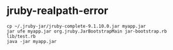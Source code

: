 # jruby-realpath-error

```
cp ~/.jruby-jar/jruby-complete-9.1.10.0.jar myapp.jar
jar ufe myapp.jar org.jruby.JarBootstrapMain jar-bootstrap.rb lib/test.rb
java -jar myapp.jar
```
